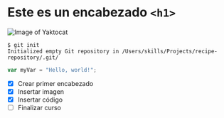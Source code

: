 # Este es un encabezado `<h1>`
![Image of Yaktocat](https://octodex.github.com/images/yaktocat.png)
```
$ git init
Initialized empty Git repository in /Users/skills/Projects/recipe-repository/.git/
```
``` javascript
var myVar = "Hello, world!";
```
- [x] Crear primer encabezado
- [x] Insertar imagen
- [x] Insertar código
- [ ] Finalizar curso 
